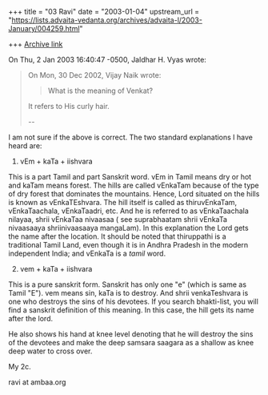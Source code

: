 +++
title = "03 Ravi"
date = "2003-01-04"
upstream_url = "https://lists.advaita-vedanta.org/archives/advaita-l/2003-January/004259.html"

+++
[Archive link](https://lists.advaita-vedanta.org/archives/advaita-l/2003-January/004259.html)

On Thu, 2 Jan 2003 16:40:47 -0500, Jaldhar H. Vyas
<jaldhar at BRAINCELLS.COM> wrote:

>On Mon, 30 Dec 2002, Vijay Naik wrote:
>
>> What is the meaning of Venkat?
>>
>
>It refers to His curly hair.
>
>--

I am not sure if the above is correct. The two standard explanations I
have heard are:

1. vEm + kaTa + iishvara

This is a part Tamil and part Sanskrit word. vEm in Tamil means dry or hot
and kaTam means forest. The hills are called vEnkaTam because of the type
of dry forest that dominates the mountains. Hence, Lord situated on the
hills is known as vEnkaTEshvara. The hill itself is called as
thiruvEnkaTam, vEnkaTaachala, vEnkaTaadri, etc. And he is referred to as
vEnkaTaachala nilayaa, shrii vEnkaTaa nivaasaa ( see suprabhaatam shrii
vEnkaTa nivaasaaya shriinivaasaaya mangaLam).  In this explanation the
Lord gets the name after the location. It should be noted that thiruppathi
is a traditional Tamil Land, even though it is in Andhra Pradesh in the
modern independent India; and vEnkaTa is a *tamil* word.


2. vem + kaTa + iishvara

This is a pure sanskrit form. Sanskrit has only one "e" (which is same as
Tamil "E"). vem means sin, kaTa is to destroy. And shrii venkaTeshvara is
one who destroys the sins of his devotees. If you search bhakti-list, you
will find a sanskrit definition of this meaning. In this case, the hill
gets its name after the lord.

He also shows his hand at knee level denoting that he will destroy the
sins of the devotees and make the  deep samsara saagara as a shallow as
knee deep water to cross over.


My 2c.

ravi at ambaa.org

